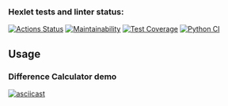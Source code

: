 ### Hexlet tests and linter status:

[![Actions Status](https://github.com/alekseyvlivanov/python-project-lvl2/workflows/hexlet-check/badge.svg)](https://github.com/alekseyvlivanov/python-project-lvl2/actions)
[![Maintainability](https://api.codeclimate.com/v1/badges/7c8bd8997f51d5eb2770/maintainability)](https://codeclimate.com/github/alekseyvlivanov/python-project-lvl2/maintainability)
[![Test Coverage](https://api.codeclimate.com/v1/badges/7c8bd8997f51d5eb2770/test_coverage)](https://codeclimate.com/github/alekseyvlivanov/python-project-lvl2/test_coverage)
[![Python CI](https://github.com/alekseyvlivanov/python-project-lvl2/actions/workflows/pythonci.yml/badge.svg)](https://github.com/alekseyvlivanov/python-project-lvl2/actions/workflows/pythonci.yml)

## Usage

### Difference Calculator demo

[![asciicast](https://asciinema.org/a/7MGk2QnWa3drTcCb3yMVVGf1b.svg)](https://asciinema.org/a/7MGk2QnWa3drTcCb3yMVVGf1b)
